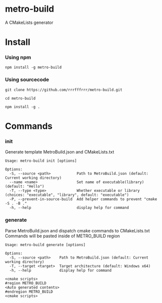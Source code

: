 # metro-build
A CMakeLists generator

# Install
### Using npm
`npm install -g metro-build`
### Using sourcecode
`git clone https://github.com/rrrfffrrr/metro-build.git`

`cd metro-build`

`npm install -g .`

# Commands
### init
Generate template MetroBuild.json and CMakeLists.txt
```
Usage: metro-build init [options]

Options:
  -S, --source <path>            Path to MetroBuild.json (default: Current working directory)
  --name <name>                  Set name of executable(library) (default: "Hello")
  -T, --type <type>              Whether executable or library (choices: "executable", "library", default: "executable")
  -P, --prevent-in-source-build  Add helper commands to prevent "cmake -S . -B ."
  -h, --help                     display help for command
```
### generate
Parse MetroBuild.json and dispatch cmake commands to CMakeLists.txt
Commands will be pasted inside of METRO_BUILD region
```
Usage: metro-build generate [options]

Options:
  -S, --source <path>    Path to MetroBuild.json (default: Current working directory)
  -T, --target <target>  Target architecture (default: Windows x64)
  -h, --help             display help for command
```
```
<cmake scripts>
#region METRO_BUILD
<Auto generated contents>
#endregion METRO_BUILD
<cmake scripts>
```